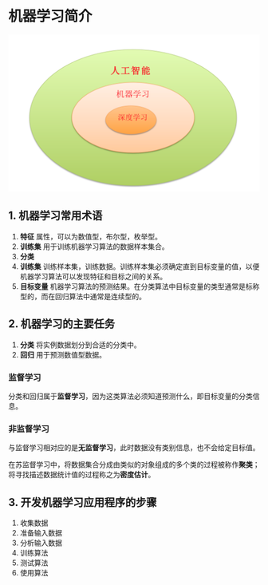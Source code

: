 # 机器学习简介


![人工智能_机器学习_深度学习的关系](https://github.com/YoungBear/MachineLearningInAction/blob/master/pictures/AI_ML_DL_Relation.png)

## 1. 机器学习常用术语

1. **特征** 属性，可以为数值型，布尔型，枚举型。
2. **训练集** 用于训练机器学习算法的数据样本集合。
3. **分类**
4. **训练集** 训练样本集，训练数据。训练样本集必须确定直到目标变量的值，以便机器学习算法可以发现特征和目标之间的关系。
5. **目标变量** 机器学习算法的预测结果。在分类算法中目标变量的类型通常是标称型的，而在回归算法中通常是连续型的。


## 2. 机器学习的主要任务

1. **分类** 将实例数据划分到合适的分类中。
2. **回归** 用于预测数值型数据。

### 监督学习

分类和回归属于**监督学习**，因为这类算法必须知道预测什么，即目标变量的分类信息。

### 非监督学习

与监督学习相对应的是**无监督学习**，此时数据没有类别信息，也不会给定目标值。

在苏监督学习中，将数据集合分成由类似的对象组成的多个类的过程被称作**聚类**；将寻找描述数据统计值的过程称之为**密度估计**。

## 3. 开发机器学习应用程序的步骤

1. 收集数据
2. 准备输入数据
3. 分析输入数据
4. 训练算法
5. 测试算法
6. 使用算法




